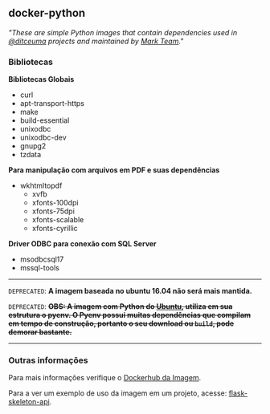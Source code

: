 ## docker-python

*"These are simple Python images that contain dependencies used in [@ditceuma](https://github.com/ditceuma) projects and maintained by [Mark Team](https://github.com/ditceuma-mark-team)."*

### Bibliotecas

**Bibliotecas Globais**

- curl
- apt-transport-https
- make
- build-essential
- unixodbc
- unixodbc-dev
- gnupg2
- tzdata

**Para manipulação com arquivos em PDF e suas dependências**

- wkhtmltopdf
    - xvfb
    - xfonts-100dpi
    - xfonts-75dpi
    - xfonts-scalable
    - xfonts-cyrillic

**Driver ODBC para conexão com SQL Server**

- msodbcsql17
- mssql-tools

--------------------------------------------------

`DEPRECATED`: **A imagem baseada no ubuntu 16.04 não será mais mantida.**

`DEPRECATED`: ~~**OBS: A imagem com Python do [Ubuntu](ubuntu-1604/Dockerfile), utiliza em sua estrutura o pyenv. O Pyenv possui muitas dependências que compilam em tempo de construção, portanto o seu download ou `build`, pode demorar bastante.**~~

--------------------------------------------------

### Outras informações

Para mais informações verifique o [Dockerhub da Imagem](https://hub.docker.com/r/markteam/docker-python).

Para a ver um exemplo de uso da imagem em um projeto, acesse: [flask-skeleton-api](https://github.com/ditceuma-mark-team/flask-skeleton-api).
